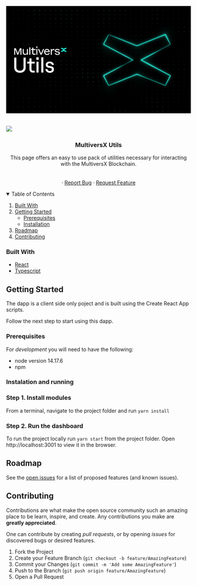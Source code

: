 <div style="text-align:center">
  <img
  src="https://github.com/multiversx/mx-utils-dapp/blob/master/public/preview.jpg"
  alt="MultiversX Network">
</div>
<br>

[![](https://img.shields.io/badge/made%20by-MultiversX-blue.svg)](http://multiversx.com/)
<br />

<p align="center">

 <h3 align="center">MultiversX Utils</h3>

  <p align="center">
This page offers an easy to use pack of utilities necessary for interacting with the MultiversX Blockchain.
    <br />
    <br />
    <br />
    ·
    <a href="https://github.com/multiversx/mx-utils-dapp/issues">Report Bug</a>
    ·
    <a href="https://github.com/multiversx/mx-utils-dapp/issues">Request Feature</a>
  </p>
</p>

<!-- TABLE OF CONTENTS -->
<details open="open">
  <summary>Table of Contents</summary>
  <ol>
    <li><a href="#built-with">Built With</a>    </li>
    <li>
      <a href="#getting-started">Getting Started</a>
      <ul>
        <li><a href="#prerequisites">Prerequisites</a></li>
        <li><a href="#installation">Installation</a></li>
      </ul>
    </li>
    <li><a href="#roadmap">Roadmap</a></li>
    <li><a href="#contributing">Contributing</a></li>
  </ol>
</details>

### Built With

- [React](https://reactjs.org/)
- [Typescript](https://www.typescriptlang.org/)

<!-- GETTING STARTED -->

## Getting Started

The dapp is a client side only poject and is built using the Create React App scripts.

Follow the next step to start using this dapp.

### Prerequisites

For _development_ you will need to have the following:

- node version 14.17.6
- npm

### Instalation and running

### Step 1. Install modules

From a terminal, navigate to the project folder and run `yarn install`

### Step 2. Run the dashboard

To run the project locally run `yarn start` from the project folder. Open http://localhost:3001 to view it in the browser.

<!-- ROADMAP -->

## Roadmap

See the [open issues](https://github.com/multiversx/mx-utils-dapp/issues) for a list of proposed features (and known issues).

<!-- CONTRIBUTING -->

## Contributing

Contributions are what make the open source community such an amazing place to be learn, inspire, and create. Any contributions you make are **greatly appreciated**.

One can contribute by creating _pull requests_, or by opening _issues_ for discovered bugs or desired features.

1. Fork the Project
2. Create your Feature Branch (`git checkout -b feature/AmazingFeature`)
3. Commit your Changes (`git commit -m 'Add some AmazingFeature'`)
4. Push to the Branch (`git push origin feature/AmazingFeature`)
5. Open a Pull Request
